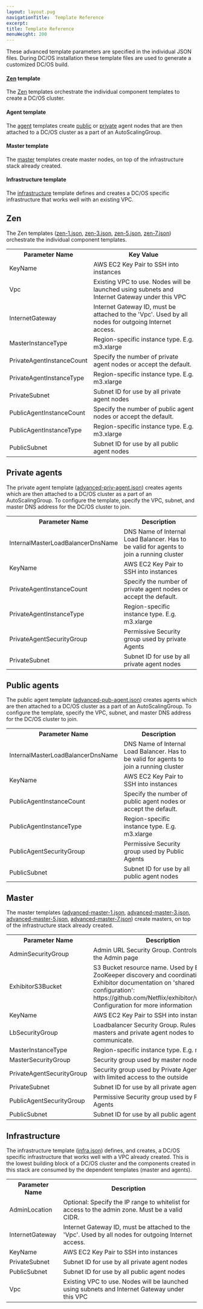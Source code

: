 ```yaml
---
layout: layout.pug
navigationTitle:  Template Reference
excerpt:
title: Template Reference
menuWeight: 200
---
```





These advanced template parameters are specified in the individual JSON files. During DC/OS installation these template files are used to generate a customized DC/OS build.

#### [Zen](#zen) template
The [Zen](/1.7/administration/installing/oss/cloud/aws/advanced/template-reference/#zen) templates orchestrate the individual component templates to create a DC/OS cluster.

#### Agent template
The [agent](/1.7/administration/installing/oss/cloud/aws/advanced/template-reference/#private-agent) templates create [public](/1.7/overview/concepts/#public-agent-node) or [private](/1.7/overview/concepts/#private-agent-node) agent nodes that are then attached to a DC/OS cluster as a part of an AutoScalingGroup. 

#### Master template
The [master](/1.7/administration/installing/oss/cloud/aws/advanced/template-reference/#master) templates create master nodes, on top of the infrastructure stack already created.

#### Infrastructure template
The [infrastructure](/1.7/administration/installing/oss/cloud/aws/advanced/template-reference/#infrastructure) template defines and creates a DC/OS specific infrastructure that works well with an existing VPC. 


## <a name="zen"></a>Zen

The Zen templates ([zen-1.json](https://s3.amazonaws.com/downloads.mesosphere.io/dcos/stable/cloudformation/zen-1.json), [zen-3.json](https://s3.amazonaws.com/downloads.mesosphere.io/dcos/stable/cloudformation/zen-3.json), [zen-5.json](https://s3.amazonaws.com/downloads.mesosphere.io/dcos/stable/cloudformation/zen-5.json), [zen-7.json](https://s3.amazonaws.com/downloads.mesosphere.io/dcos/stable/cloudformation/zen-7.json)) orchestrate the individual component templates.

<table class="table">
  <tr>
    <th>Parameter Name</th>
    <th>Key Value</th>
  </tr>
  <tr>
    <td>KeyName</td>
    <td>AWS EC2 Key Pair to SSH into instances</td>
  </tr>
  <tr>
    <td>Vpc</td>
    <td>Existing VPC to use. Nodes will be launched using subnets and Internet Gateway under this VPC</td>
  </tr>
  <tr>
    <td>InternetGateway</td>
    <td>Internet Gateway ID, must be attached to the 'Vpc'. Used by all nodes for outgoing Internet access.</td>
  </tr>
  <tr>
    <td>MasterInstanceType</td>
    <td>Region-specific instance type. E.g. m3.xlarge</td>
  </tr>
  <tr>
    <td>PrivateAgentInstanceCount</td>
    <td>Specify the number of private agent nodes or accept the default.</td>
  </tr>
  <tr>
    <td>PrivateAgentInstanceType</td>
    <td>Region-specific instance type. E.g. m3.xlarge</td>
  </tr>
  <tr>
    <td>PrivateSubnet</td>
    <td>Subnet ID for use by all private agent nodes</td>
  </tr>
  <tr>
    <td>PublicAgentInstanceCount</td>
    <td>Specify the number of public agent nodes or accept the default.</td>
  </tr>
  <tr>
    <td>PublicAgentInstanceType</td>
    <td>Region-specific instance type. E.g. m3.xlarge</td>
  </tr>
  <tr>
    <td>PublicSubnet</td>
    <td>Subnet ID for use by all public agent nodes</td>
  </tr>
</table>


## <a name="private-agent"></a>Private agents

The private agent template ([advanced-priv-agent.json](https://s3.amazonaws.com/downloads.mesosphere.io/dcos/stable/cloudformation/advanced-priv-agent.json)) creates agents which are then attached to a DC/OS cluster as a part of an AutoScalingGroup. To configure the template, specify the VPC, subnet, and master DNS address for the DC/OS cluster to join. 

<table class="table">
  <tr>
    <th>Parameter Name</th>
    <th>Description</th>
  </tr>
  <tr>
    <td>InternalMasterLoadBalancerDnsName</td>
    <td>DNS Name of Internal Load Balancer. Has to be valid for agents to join a running cluster</td>
  </tr>
  <tr>
    <td>KeyName</td>
    <td>AWS EC2 Key Pair to SSH into instances</td>
  </tr>
  <tr>
    <td>PrivateAgentInstanceCount</td>
    <td>Specify the number of private agent nodes or accept the default.</td>
  </tr>
  <tr>
    <td>PrivateAgentInstanceType</td>
    <td>Region-specific instance type. E.g. m3.xlarge</td>
  </tr>
  <tr>
    <td>PrivateAgentSecurityGroup</td>
    <td>Permissive Security group used by private Agents</td>
  </tr>
  <tr>
    <td>PrivateSubnet</td>
    <td>Subnet ID for use by all private agent nodes</td>
  </tr>
</table>



## <a name="public-agent"></a>Public agents

The public agent template ([advanced-pub-agent.json](https://s3.amazonaws.com/downloads.mesosphere.io/dcos/stable/cloudformation/advanced-pub-agent.json)) creates agents which are then attached to a DC/OS cluster as a part of an AutoScalingGroup. To configure the template, specify the VPC, subnet, and master DNS address for the DC/OS cluster to join. 

<table class="table">
  <tr>
    <th>Parameter Name</th>
    <th>Description</th>
  </tr>
  <tr>
    <td>InternalMasterLoadBalancerDnsName</td>
    <td>DNS Name of Internal Load Balancer. Has to be valid for agents to join a running cluster</td>
  </tr>
  <tr>
    <td>KeyName</td>
    <td>AWS EC2 Key Pair to SSH into instances</td>
  </tr>
  <tr>
    <td>PublicAgentInstanceCount</td>
    <td>Specify the number of public agent nodes or accept the default.</td>
  </tr>
  <tr>
    <td>PublicAgentInstanceType</td>
    <td>Region-specific instance type. E.g. m3.xlarge</td>
  </tr>
  <tr>
    <td>PublicAgentSecurityGroup</td>
    <td>Permissive Security group used by Public Agents</td>
  </tr>
  <tr>
    <td>PublicSubnet</td>
    <td>Subnet ID for use by all public agent nodes</td>
  </tr>
</table>

## <a name="master"></a>Master

The master templates ([advanced-master-1.json](https://s3.amazonaws.com/downloads.mesosphere.io/dcos/stable/cloudformation/advanced-master-1.json), [advanced-master-3.json](https://s3.amazonaws.com/downloads.mesosphere.io/dcos/stable/cloudformation/advanced-master-3.json), [advanced-master-5.json](https://s3.amazonaws.com/downloads.mesosphere.io/dcos/stable/cloudformation/advanced-master-5.json), [advanced-master-7.json](https://s3.amazonaws.com/downloads.mesosphere.io/dcos/stable/cloudformation/advanced-master-7.json)) create masters, on top of the infrastructure stack already created.

<table class="table">
  <tr>
    <th>Parameter Name</th>
    <th>Description</th>
  </tr>
  <tr>
    <td>AdminSecurityGroup</td>
    <td>Admin URL Security Group. Controls Access to the Admin page</td>
  </tr>
  <tr>
    <td>ExhibitorS3Bucket</td>
    <td>S3 Bucket resource name. Used by Exhibitor for ZooKeeper discovery and coordination. See Exhibitor documentation on 'shared configuration': https://github.com/Netflix/exhibitor/wiki/Shared-Configuration for more information</td>
  </tr>
  <tr>
    <td>KeyName</td>
    <td>AWS EC2 Key Pair to SSH into instances</td>
  </tr>
  <tr>
    <td>LbSecurityGroup</td>
    <td>Loadbalancer Security Group. Rules allow masters and private agent nodes to communicate.</td>
  </tr>
  <tr>
    <td>MasterInstanceType</td>
    <td>Region-specific instance type. E.g. m3.xlarge</td>
  </tr>
  <tr>
    <td>MasterSecurityGroup</td>
    <td>Security group used by master nodes</td>
  </tr>
  <tr>
    <td>PrivateAgentSecurityGroup</td>
    <td>Security group used by Private Agents, typically with limited access to the outside</td>
  </tr>
  <tr>
    <td>PrivateSubnet</td>
    <td>Subnet ID for use by all private agent nodes</td>
  </tr>
  <tr>
    <td>PublicAgentSecurityGroup</td>
    <td>Permissive Security group used by Public Agents</td>
  </tr>
  <tr>
    <td>PublicSubnet</td>
    <td>Subnet ID for use by all public agent nodes</td>
  </tr>
</table>

## <a name="infrastructure"></a>Infrastructure

The infrastructure template ([infra.json](https://s3.amazonaws.com/downloads.mesosphere.io/dcos/stable/cloudformation/infra.json)) defines, and creates, a DC/OS specific infrastructure that works well with a VPC already created. This is the lowest building block of a DC/OS cluster and the components created in this stack are consumed by the dependent templates (master and agents).

<table class="table">
  <tr>
    <th>Parameter Name</th>
    <th>Description</th>
  </tr>
  <tr>
    <td>AdminLocation</td>
    <td>Optional: Specify the IP range to whitelist for access to the admin zone. Must be a valid CIDR.</td>
  </tr>
  <tr>
    <td>InternetGateway</td>
    <td>Internet Gateway ID, must be attached to the 'Vpc'. Used by all nodes for outgoing Internet access.</td>
  </tr>
  <tr>
    <td>KeyName</td>
    <td>AWS EC2 Key Pair to SSH into instances</td>
  </tr>
  <tr>
    <td>PrivateSubnet</td>
    <td>Subnet ID for use by all private agent nodes</td>
  </tr>
  <tr>
    <td>PublicSubnet</td>
    <td>Subnet ID for use by all public agent nodes</td>
  </tr>
  <tr>
    <td>Vpc</td>
    <td>Existing VPC to use. Nodes will be launched using subnets and Internet Gateway under this VPC</td>
  </tr>
</table>